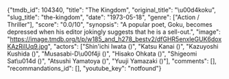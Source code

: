 {"tmdb_id": 104340, "title": "The Kingdom", "original_title": "\u00d4koku", "slug_title": "the-kingdom", "date": "1973-05-18", "genre": ["Action / Thriller"], "score": "0.0/10", "synopsis": "A popular poet, Goku, becomes depressed when his editor jokingly suggests that he is a sell-out.", "image": "https://image.tmdb.org/t/p/w185_and_h278_bestv2/dfGHR5enxleGUK6doxKAzRiIUq9.jpg", "actors": ["Shin'ichi Iwata ()", "Katsu Kanai ()", "Kazuyoshi Kushida ()", "Musasabi-D\u00f4ji ()", "Hisako Ohkata ()", "Shigeomi Sat\u014d ()", "Atsushi Yamatoya ()", "Yuuji Yamazaki ()"], "comments": [], "recommandations_id": [], "youtube_key": "notfound"}